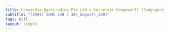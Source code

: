```yaml
---
title: Concordia Agritrading Pte Ltd v Cornelder Hoogewerff (Singapore) Pte Ltd
subtitle: "[2001] SGHC 248 / 30\_August\_2001"
tags: null
layout: single
---
```


